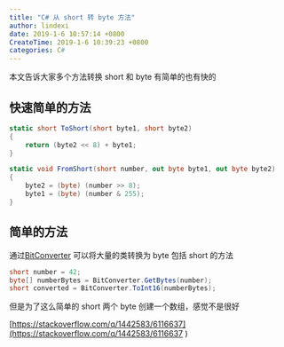 ```yaml
---
title: "C# 从 short 转 byte 方法"
author: lindexi
date: 2019-1-6 10:57:14 +0800
CreateTime: 2019-1-6 10:39:23 +0800
categories: C#
---
```


本文告诉大家多个方法转换 short 和 byte 有简单的也有快的

<!--more-->


<!-- csdn -->

## 快速简单的方法

```csharp
static short ToShort(short byte1, short byte2)
{
    return (byte2 << 8) + byte1;
}

static void FromShort(short number, out byte byte1, out byte byte2)
{
    byte2 = (byte) (number >> 8);
    byte1 = (byte) (number & 255);
}
```

## 简单的方法

通过[BitConverter](https://docs.microsoft.com/en-us/dotnet/api/system.bitconverter?wt.mc_id=MVP ) 可以将大量的类转换为 byte 包括 short 的方法

```csharp
short number = 42;
byte[] numberBytes = BitConverter.GetBytes(number);
short converted = BitConverter.ToInt16(numberBytes);
```

但是为了这么简单的 short 两个 byte 创建一个数组，感觉不是很好

[https://stackoverflow.com/q/1442583/6116637](https://stackoverflow.com/q/1442583/6116637 )

